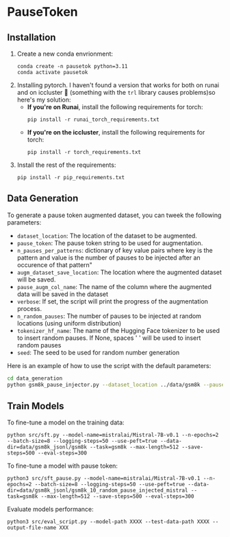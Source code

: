 # PauseToken

## Installation

1. Create a new conda envrionment:
    ```
    conda create -n pausetok python=3.11
    conda activate pausetok
    ````
2. Installing pytorch. I haven't found a version that works for both on runai and on iccluster 🥲 (something with the `trl` library causes problems)so here's my solution:
    - **If you're on Runai**, install the following requirements for torch:
        ```
        pip install -r runai_torch_requirements.txt
        ```
    - **If you're on the iccluster**, install the following requirements for torch:
        ```
        pip install -r torch_requirements.txt
        ```
3. Install the rest of the requirements:
    ```
    pip install -r pip_requirements.txt
    ```

## Data Generation

To generate a pause token augmented dataset, you can tweek the following parameters:

- `dataset_location`: The location of the dataset to be augmented.
- `pause_token`: The pause token string to be used for augmentation.
- `n_pauses_per_patterns`:  dictionary of key value pairs where key is the pattern and value is the number of pauses to be injected after an occurence of that pattern"
- `augm_dataset_save_location`: The location where the augmented dataset will be saved.
- `pause_augm_col_name`: The name of the column where the augmented data will be saved in the dataset
- `verbose`: If set, the script will print the progress of the augmentation process.
- `n_random_pauses`: The number of pauses to be injected at random locations (using uniform distribution)
- `tokenizer_hf_name`: The name of the Hugging Face tokenizer to be used to insert random pauses. If None, spaces ' ' will be used to insert random pauses
- `seed`: The seed to be used for random number generation

Here is an example of how to use the script with the default parameters:
```bash
cd data_generation
python gsm8k_pause_injector.py --dataset_location ../data/gsm8k --pause_token "<|pause|>" --n_pauses_per_patterns '{"=": 1, "\n": 1," equals ":1, " equal ": 1}' --augm_dataset_save_location ../data/gsm8k_pause_injected --pause_augm_col_name "answer" --verbose --n_random_pauses 0 --tokenizer_hf_name "/dlabdata1/llm_hub//Mistral-7B-v0.1"
```
## Train Models 

To fine-tune a model on the training data: 
```
python src/sft.py --model-name=mistralai/Mistral-7B-v0.1 --n-epochs=2 --batch-size=8 --logging-steps=50 --use-peft=true --data-dir=data/gsm8k_jsonl/gsm8k --task=gsm8k --max-length=512 --save-steps=500 --eval-steps=300
```

To fine-tune a model with pause token: 
```
python3 src/sft_pause.py --model-name=mistralai/Mistral-7B-v0.1 --n-epochs=2 --batch-size=8 --logging-steps=50 --use-peft=true --data-dir=data/gsm8k_jsonl/gsm8k_10_random_pause_injected_mistral --task=gsm8k --max-length=512 --save-steps=500 --eval-steps=300
```

Evaluate models performance: 
```
python3 src/eval_script.py --model-path XXXX --test-data-path XXXX --output-file-name XXX
```

<!-- ## Train LLaMa -->


<!-- ## Reward Conditioned:
- <ins> train </ins>:
    - **With Mistral**:
        ```
        cd src
        python reward_conditioned.py --data-dir "/dlabdata1/baldwin/PauseToken/data/" --model-name "/dlabdata1/llm_hub/Mistral-7B-v0.1" --n-epochs 1 --task "gsm8k_10_random_pause_injected_mistral" --batch-size 8 --logging-steps=50 --max-length=300 --save-steps=500 --eval-steps=3000 --modules-to-save embed_tokens lm_head
        ```
- <ins> inference </ins>:
    ```
    cd src
    python run_inference_rc.py --model-path <PATH-TO-YOUR-MODEL> --test-data-path /dlabdata1/baldwin/PauseToken/data/gsm8k/test.json --output-filename <NAME-OF-YOUR-OUTPUT-FILE-NAME>
    ``` -->
